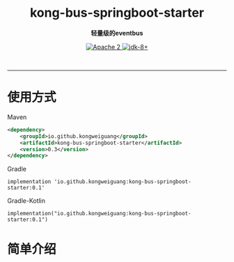 <h1 align="center" style="text-align:center;">
  kong-bus-springboot-starter
</h1>
<p align="center">
	<strong>轻量级的eventbus</strong>
</p>

<p align="center">
    <a target="_blank" href="https://www.apache.org/licenses/LICENSE-2.0.txt">
		<img src="https://img.shields.io/:license-Apache2-blue.svg" alt="Apache 2" />
	</a>
    <a target="_blank" href="https://www.oracle.com/java/technologies/javase/javase-jdk8-downloads.html">
		<img src="https://img.shields.io/badge/JDK-8+-green.svg" alt="jdk-8+" />
	</a>
    <br />
</p>

<br/>

<hr />

# 使用方式

Maven

```xml
<dependency>
    <groupId>io.github.kongweiguang</groupId>
    <artifactId>kong-bus-springboot-starter</artifactId>
    <version>0.3</version>
</dependency>
```

Gradle

```
implementation 'io.github.kongweiguang:kong-bus-springboot-starter:0.1'
```

Gradle-Kotlin

```
implementation("io.github.kongweiguang:kong-bus-springboot-starter:0.1")
```

# 简单介绍
